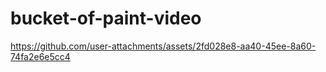 # bucket-of-paint-video


https://github.com/user-attachments/assets/2fd028e8-aa40-45ee-8a60-74fa2e6e5cc4

